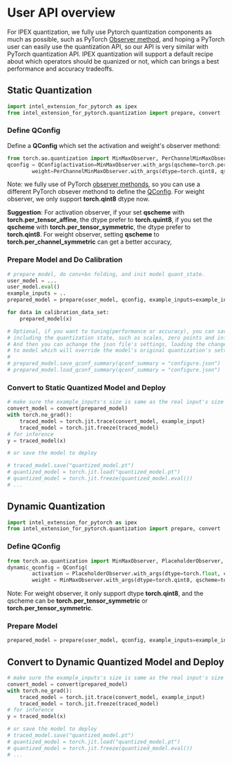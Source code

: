 
# User API overview

For IPEX quantization, we fully use Pytorch quantization components as much as possible, such as PyTorch [Observer method](https://pytorch.org/docs/1.11/quantization-support.html#torch-quantization-observer), and hoping a PyTorch user can easily use the quantization API, so our API is very similar with PyTorch
quantization API. IPEX quantization will support a default recipe about which operators should be quanized or not, which can brings a best performance and accuracy tradeoffs.

## Static Quantization

```python
import intel_extension_for_pytorch as ipex
from intel_extension_for_pytorch.quantization import prepare, convert
```

### Define QConfig

Define a **QConfig** which set the activation and weight's observer methond:

```python
from torch.ao.quantization import MinMaxObserver, PerChannelMinMaxObserver, QConfig
qconfig = QConfig(activation=MinMaxObserver.with_args(qscheme=torch.per_tensor_affine, dtype=torch.quint8),
        weight=PerChannelMinMaxObserver.with_args(dtype=torch.qint8, qscheme=torch.per_channel_symmetric))
```

Note: we fully use of PyTorch [observer methonds](https://pytorch.org/docs/stable/quantization-support.html#torch-quantization-observer), so you can use a different PyTorch obsever methond to define the [QConfig](https://pytorch.org/docs/1.11/generated/torch.quantization.qconfig.QConfig.html). For weight observer, we only support **torch.qint8** dtype now.

**Suggestion**: For activation observer, if your set **qscheme** with **torch.per_tensor_affine**, the dtype prefer to **torch.quint8**, if you set the **qscheme** with **torch.per_tensor_symmetric**, the dtype prefer to **torch.qint8**. For weight observer, setting **qscheme** to **torch.per_channel_symmetric** can get a better accuracy,

### Prepare Model and Do Calibration

```python
# prepare model, do conv+bn folding, and init model quant_state.
user_model = ...
user_model.eval()
example_inputs = ..
prepared_model = prepare(user_model, qconfig, example_inputs=example_inputs, inplace=False)

for data in calibration_data_set:
    prepared_model(x)

# Optional, if you want to tuning(performance or accuracy), you can save the qparams as json file which
# including the quantization state, such as scales, zero points and inference dtype.
# And then you can achange the json file's settings, loading the changed json file
# to model which will override the model's original quantization's settings.  
#  
# prepared_model.save_qconf_summary(qconf_summary = "configure.json")
# prepared_model.load_qconf_summary(qconf_summary = "configure.json")
```

### Convert to Static Quantized Model and Deploy

```python
# make sure the example_inputs's size is same as the real input's size 
convert_model = convert(prepared_model)
with torch.no_grad():
    traced_model = torch.jit.trace(convert_model, example_input)
    traced_model = torch.jit.freeze(traced_model)
# for inference 
y = traced_model(x)

# or save the model to deploy

# traced_model.save("quantized_model.pt")
# quantized_model = torch.jit.load("quantized_model.pt")
# quantized_model = torch.jit.freeze(quantized_model.eval())
# ...
```

## Dynamic Quantization

```python
import intel_extension_for_pytorch as ipex
from intel_extension_for_pytorch.quantization import prepare, convert
```

### Define QConfig

```python
from torch.ao.quantization import MinMaxObserver, PlaceholderObserver, QConfig
dynamic_qconfig = QConfig(
        activation = PlaceholderObserver.with_args(dtype=torch.float, compute_dtype=torch.quint8),
        weight = MinMaxObserver.with_args(dtype=torch.qint8, qscheme=torch.per_tensor_symmetric))
```

Note: For weight observer, it only support dtype **torch.qint8**, and the qscheme can be **torch.per_tensor_symmetric** or **torch.per_tensor_symmetric**.

### Prepare Model

```python
prepared_model = prepare(user_model, qconfig, example_inputs=example_inputs, inplace=False)
```

## Convert to Dynamic Quantized Model and Deploy

```python
# make sure the example_inputs's size is same as the real input's size
convert_model = convert(prepared_model)
with torch.no_grad():
    traced_model = torch.jit.trace(convert_model, example_input)
    traced_model = torch.jit.freeze(traced_model)
# for inference 
y = traced_model(x)

# or save the model to deploy
# traced_model.save("quantized_model.pt")
# quantized_model = torch.jit.load("quantized_model.pt")
# quantized_model = torch.jit.freeze(quantized_model.eval())
# ...
```
